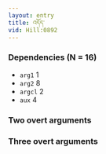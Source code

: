 ```yaml
---
layout: entry
title: འདོད་
vid: Hill:0892
---
```

### Dependencies (N = 16)
* `arg1` 1
* `arg2` 8
* `argcl` 2
* `aux` 4


### Two overt arguments


### Three overt arguments
